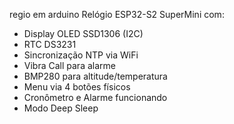 regio em arduino
  Relógio ESP32-S2 SuperMini com:
  - Display OLED SSD1306 (I2C)
  - RTC DS3231
  - Sincronização NTP via WiFi
  - Vibra Call para alarme
  - BMP280 para altitude/temperatura
  - Menu via 4 botões físicos
  - Cronômetro e Alarme funcionando
  - Modo Deep Sleep
